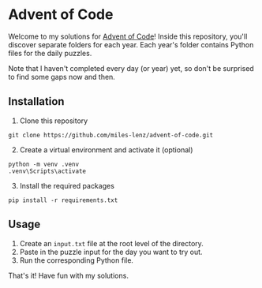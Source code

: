# Advent of Code

Welcome to my solutions for [Advent of Code](https://adventofcode.com/)! Inside this repository, you'll discover separate folders for each year. Each year's folder contains Python files for the daily puzzles.

Note that I haven't completed every day (or year) yet, so don't be surprised to find some gaps now and then.

## Installation

1. Clone this repository
```
git clone https://github.com/miles-lenz/advent-of-code.git
```
2. Create a virtual environment and activate it (optional)
```
python -m venv .venv
.venv\Scripts\activate
```
3. Install the required packages
```
pip install -r requirements.txt
```

## Usage
1. Create an  `input.txt` file at the root level of the directory.
2. Paste in the puzzle input for the day you want to try out.
3. Run the corresponding Python file.

That's it! Have fun with my solutions.
